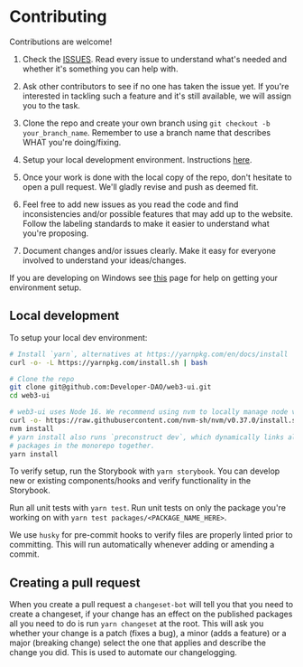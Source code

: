 # Contributing

Contributions are welcome!

1. Check the [ISSUES](https://github.com/Developer-DAO/web3-ui/issues). Read every issue to understand what's needed and whether it's something you can help with.

2. Ask other contributors to see if no one has taken the issue yet. If you're interested in tackling such a feature and it's still available, we will assign you to the task.

3. Clone the repo and create your own branch using `git checkout -b your_branch_name`. Remember to use a branch name that describes WHAT you're doing/fixing.

4. Setup your local development environment. Instructions [here](#local-development).

5. Once your work is done with the local copy of the repo, don't hesitate to open a pull request. We'll gladly revise and push as deemed fit.

6. Feel free to add new issues as you read the code and find inconsistencies and/or possible features that may add up to the website. Follow the labeling standards to make it easier to understand what you're proposing.

7. Document changes and/or issues clearly. Make it easy for everyone involved to understand your ideas/changes.

If you are developing on Windows see [this](/CONTRIBUTING_ON_WINDOWS.md) page for help on getting your environment setup.

## Local development

To setup your local dev environment:

```sh
# Install `yarn`, alternatives at https://yarnpkg.com/en/docs/install
curl -o- -L https://yarnpkg.com/install.sh | bash

# Clone the repo
git clone git@github.com:Developer-DAO/web3-ui.git
cd web3-ui

# web3-ui uses Node 16. We recommend using nvm to locally manage node versions.
curl -o- https://raw.githubusercontent.com/nvm-sh/nvm/v0.37.0/install.sh | bash
nvm install
# yarn install also runs `preconstruct dev`, which dynamically links all
# packages in the monorepo together.
yarn install
```

To verify setup, run the Storybook with `yarn storybook`. You can develop new or existing components/hooks and verify functionality in the Storybook.

Run all unit tests with `yarn test`. Run unit tests on only the package you're working on with `yarn test packages/<PACKAGE_NAME_HERE>`.

We use `husky` for pre-commit hooks to verify files are properly linted prior to committing. This will run automatically whenever adding or amending a commit.

## Creating a pull request

When you create a pull request a `changeset-bot` will tell you that you need to create a changeset, if your change has an effect on the published packages
all you need to do is run `yarn changeset` at the root. This will ask you whether your change is a patch (fixes a bug), a minor (adds a feature) or a major (breaking change)
select the one that applies and describe the change you did. This is used to automate our changelogging.
